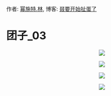 作者: [幂施特.林](https://github.com/linmingdao), 博客: [叕要开始扯蛋了](https://linmingdao.github.io/)

# 团子\_03

<p align="center"><img src=https://linmingdao.github.io/blog/assets/tuanzi/tuanzi_10.jpg></p>

<p align="center"><img src=https://linmingdao.github.io/blog/assets/tuanzi/tuanzi_11.jpg></p>

<p align="center"><img src=https://linmingdao.github.io/blog/assets/tuanzi/tuanzi_12.jpg></p>

<p align="center"><img src=https://linmingdao.github.io/blog/assets/tuanzi/tuanzi_13.jpg></p>
